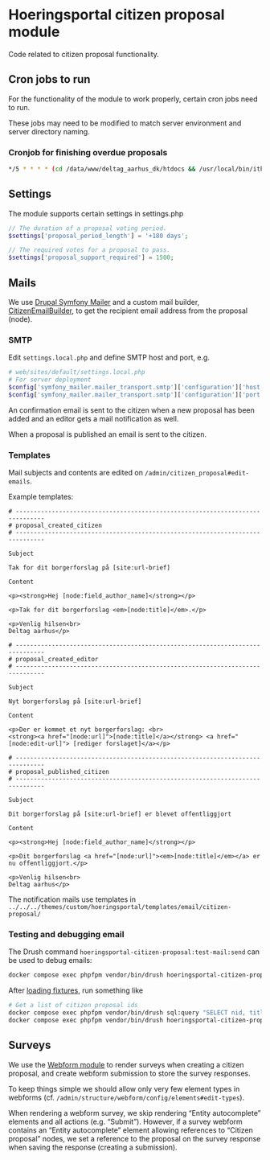 # Hoeringsportal citizen proposal module

Code related to citizen proposal functionality.

## Cron jobs to run

For the functionality of the module to work properly, certain cron jobs need
to run.

These jobs may need to be modified to match server environment and server
directory naming.

### Cronjob for finishing overdue proposals

```sh
*/5 * * * * (cd /data/www/deltag_aarhus_dk/htdocs && /usr/local/bin/itkdev-docker-compose-server exec --user deploy phpfpm vendor/bin/drush hoeringsportal-citizen-proposal:finish-overdue-proposals) > /dev/null 2>&1; /usr/local/bin/cron-exit-status -c 'deltag.aarhus.dk' -v $?
```

## Settings

The module supports certain settings in settings.php

```php
// The duration of a proposal voting period.
$settings['proposal_period_length'] = '+180 days';

// The required votes for a proposal to pass.
$settings['proposal_support_required'] = 1500;
```

## Mails

We use [Drupal Symfony Mailer](https://www.drupal.org/project/symfony_mailer)
and a custom mail builder,
[CitizenEmailBuilder](src/Plugin/EmailBuilder/CitizenEmailBuilder.php), to get
the recipient email address from the proposal (node).

### SMTP

Edit `settings.local.php` and define SMTP host and port, e.g.

```php
# web/sites/default/settings.local.php
# For server deployment
$config['symfony_mailer.mailer_transport.smtp']['configuration']['host'] = 'host.docker.internal';
$config['symfony_mailer.mailer_transport.smtp']['configuration']['port'] = '25';
```

An confirmation email is sent to the citizen when a new proposal has been added
and an editor gets a mail notification as well.

When a proposal is published an email is sent to the citizen.

### Templates

Mail subjects and contents are edited on `/admin/citizen_proposal#edit-emails`.

Example templates:

```text
# ------------------------------------------------------------------------------
# proposal_created_citizen
# ------------------------------------------------------------------------------

Subject

Tak for dit borgerforslag på [site:url-brief]

Content

<p><strong>Hej [node:field_author_name]</strong></p>

<p>Tak for dit borgerforslag <em>[node:title]</em>.</p>

<p>Venlig hilsen<br>
Deltag aarhus</p>

# ------------------------------------------------------------------------------
# proposal_created_editor
# ------------------------------------------------------------------------------

Subject

Nyt borgerforslag på [site:url-brief]

Content

<p>Der er kommet et nyt borgerforslag: <br>
<strong><a href="[node:url]">[node:title]</a></strong> <a href="[node:edit-url]"> [rediger forslaget]</a></p>

# ------------------------------------------------------------------------------
# proposal_published_citizen
# ------------------------------------------------------------------------------

Subject

Dit borgerforslag på [site:url-brief] er blevet offentliggjort

Content

<p><strong>Hej [node:field_author_name]</strong></p>

<p>Dit borgerforslag <a href="[node:url]"><em>[node:title]</em></a> er nu offentliggjort.</p>

<p>Venlig hilsen<br>
Deltag aarhus</p>
```

The notification mails use templates in
`../../../themes/custom/hoeringsportal/templates/email/citizen-proposal/`

### Testing and debugging email

The Drush command `hoeringsportal-citizen-proposal:test-mail:send` can be used
to debug emails:

```sh
docker compose exec phpfpm vendor/bin/drush hoeringsportal-citizen-proposal:test-mail:send --help
```

After [loading fixtures](../../../../documentation/localDevelopment.md), run
something like

```sh
# Get a list of citizen proposal ids
docker compose exec phpfpm vendor/bin/drush sql:query "SELECT nid, title FROM node_field_data WHERE type = 'citizen_proposal'"
docker compose exec phpfpm vendor/bin/drush hoeringsportal-citizen-proposal:test-mail:send 87 create test@example.com
```

## Surveys

We use the [Webform module](https://www.drupal.org/project/webform) to render
surveys when creating a citizen proposal, and create webform submission to store
the survey responses.

To keep things simple we should allow only very few element types in webforms
(cf. `/admin/structure/webform/config/elements#edit-types`).

When rendering a webform survey, we skip rendering “Entity autocomplete”
elements and all actions (e.g. “Submit”). However, if a survey webform contains
an “Entity autocomplete” element allowing references to “Citizen proposal”
nodes, we set a reference to the proposal on the survey response when saving the
response (creating a submission).
